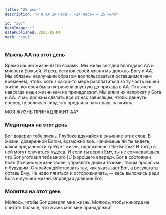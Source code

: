 ```yaml
---
title: "25 июля"
description: "Я и АА 24 часа - «24 часа» — 25 июля"

id: "207"
heroImage: ""
datePublished: 2023-05-04
moth: "iyul"
---
```


### Мысль АА на этот день

Время нашей жизни взято взаймы. Мы живы сегодня благодаря АА и милости Божьей.
И весь остаток своей жизни мы должны Богу и АА. Мы обязаны наилучшим образом
воспользоваться оставшимся нам временем, чтобы хоть в какой-то мере
расплатиться за ту часть нашей жизни, которая была потрачена впустую до
прихода в АА. Отныне и навсегда наши жизни нам не принадлежат. Мы взяли их
напрокат у Бога и АА. И мы должны сделать все от нас зависящее, чтобы двинуть
вперед ту великую силу, что продлила нам право на жизнь.

МОЯ ЖИЗНЬ ПРИНАДЛЕЖИТ АА?

### Медитация на этот день

Бог доверил тебе жизнь. Глубоко вдумайся в значение этих слов. В жизни,
доверенной Богом, возможно все. Начинаешь ли ты видеть, какой преданности
требует жизнь, одолженная тебе Богом? И тогда в ней могут случаться чудеса. И
если ты верен Ему, ты не сомневаешься, что Бог уготовил тебе много
[L1]хорошего впереди. Бог в состоянии быть Хозяином жизни твоей, управлять
днями твоими, твоим прошлым и будущим. Старайся действовать так, как указывает
Бог, а результаты оставь Ему. Не надо пятиться и осторожничать, — весь
выложись ради Бога и лучшей жизни. Оправдай доверие Его.

### Молитва на этот день

Молюсь, чтобы Бог доверял мне жизнь. Молюсь, чтобы никогда не считать больше,
что жизнь моя мне принадлежит.
